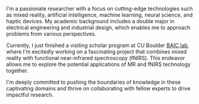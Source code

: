 I'm a passionate researcher with a focus on cutting-edge technologies such as mixed reality, artificial intelligence, machine learning, neural science, and haptic devices. My academic background includes a double major in electrical engineering and industrial design, which enables me to approach problems from various perspectives.

Currently, I just finished a visiting scholar program at CU Boulder [BAIC lab](https://baic.center/), where I'm excitedly working on a fascinating project that combines mixed reality with functional near-infrared spectroscopy (fNIRS). This endeavor allows me to explore the potential applications of MR and fNIRS technology together.

I'm deeply committed to pushing the boundaries of knowledge in these captivating domains and thrive on collaborating with fellow experts to drive impactful research.

<!-- Write your biography here. Tell the world about yourself. Link to your favorite [subreddit](http://reddit.com). You can put a picture in, too. The code is already in, just name your picture `prof_pic.jpg` and put it in the `img/` folder.

Put your address / P.O. box / other info right below your picture. You can also disable any these elements by editing `profile` property of the YAML header of your `_pages/about.md`. Edit `_bibliography/papers.bib` and Jekyll will render your [publications page](/al-folio/publications/) automatically.

Link to your social media connections, too. This theme is set up to use [Font Awesome icons](http://fortawesome.github.io/Font-Awesome/) and [Academicons](https://jpswalsh.github.io/academicons/), like the ones below. Add your Facebook, Twitter, LinkedIn, Google Scholar, or just disable all of them. -->